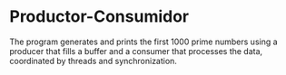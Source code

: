 # Productor-Consumidor
The program generates and prints the first 1000 prime numbers using a producer that fills a buffer and a consumer that processes the data, coordinated by threads and synchronization.
